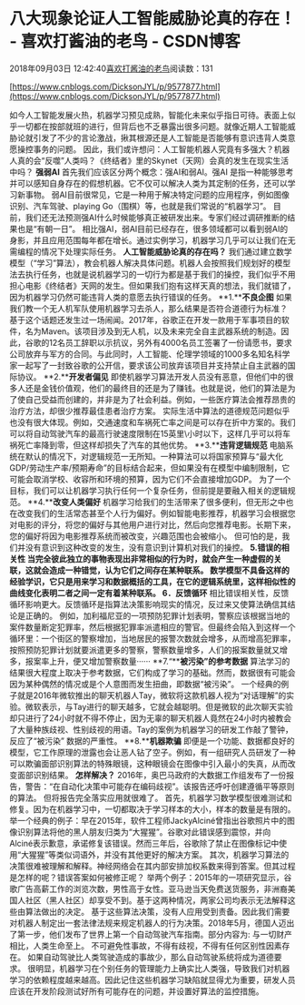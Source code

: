 
# 八大现象论证人工智能威胁论真的存在！ - 喜欢打酱油的老鸟 - CSDN博客


2018年09月03日 12:42:40[喜欢打酱油的老鸟](https://me.csdn.net/weixin_42137700)阅读数：131


[https://www.cnblogs.com/DicksonJYL/p/9577877.html](https://www.cnblogs.com/DicksonJYL/p/9577877.html)

如今人工智能发展火热，机器学习预见成熟，智能化未来似乎指日可待。表面上似乎一切都在按部就班的进行，但背后也不乏暴露出很多问题。就像近期人工智能威胁论就引发了不少的言论激战，揪其根源还是人工智能是否能够有意识违背人类意愿操控事务的问题。
因此，我们或许想问：人工智能机器人究竟有多强大？机器人真的会“反噬”人类吗？《终结者》里的Skynet（天网）会真的发生在现实生活中吗？
**强弱AI**
首先我们应该区分两个概念：强AI和弱AI。强AI 是指一种能够思考并可以感知自身存在的假想机器。它不仅可以解决人类为其定制的任务，还可以学习新事物。
弱AI目前很常见，它是一种用于解决特定问题的应用程序，例如图像识别、汽车驾驶、playing Go（围棋）等，也就是我们常说的“机器学习”。
目前，我们还无法预测强AI什么时候能够真正被研发出来。专家们经过调研推断的结果也是“有朝一日”。
相比强AI，弱AI目前已经存在，很多领域都可以看到弱AI的身影，并且应用范围每年都在增长。通过实例学习，机器学习几乎可以让我们在无需编程的情况下处理实际任务。
**人工智能威胁论真的存在吗？**
我们通过建立数学模型（“学习”算法），教会机器人解决具体问题。机器人会按照我们规划好的模型法去执行任务，也就是说机器学习的一切行为都是基于我们的操控，我们似乎不用担心电影《终结者》天网的发生。但如果我们抱有这样天真的想法，我们就错了，因为机器学习仍然可能违背人类的意愿去执行错误的任务。
**1.****不良企图**
如果我们教一个无人机军队使用机器学习去杀人，那么结果是否符合道德行为标准？
基于这个话题还发生过一场闹闻。2017年，谷歌正在开发一款用于军事项目的软件，名为Maven。该项目涉及到无人机，以及未来完全自主武器系统的制造。因此，谷歌的12名员工辞职以示抗议，另外有4000名员工签署了一份请愿书，要求公司放弃与军方的合同。与此同时，人工智能、伦理学领域的1000多名知名科学家一起写了一封致谷歌的公开信，要求该公司放弃该项目并支持禁止自主武器的国际协议。
**2.****开发者偏见**
即使机器学习算法开发人员没有恶意，但他们中的很多人还是金钱价值观，他们的最终目的还是为了赚钱。也就是说，他们的算法是为了使自己受益而创建的，并非是为了社会利益。例如，一些医疗算法会推荐昂贵的治疗方法，却很少推荐最佳患者治疗方案。
实际生活中算法的道德规范问题似乎也没有很大体现。例如，交通速度和车祸死亡率之间是可以存在折中方案的。我们可以将自动驾驶汽车的最高行驶速度限制在15英里\小时以下，这样几乎可以将车祸死亡率降到零，但这样却损失了汽车的其他优势。
**3.****违背逻辑规范**
电脑系统在默认的情况下，对逻辑规范一无所知。一种算法可以将国家预算与“最大化GDP/劳动生产率/预期寿命”的目标结合起来，但如果没有在模型中编制限制，它可能会取消学校、收容所和环境的预算，因为它们不会直接增加GDP。
为了一个目标，我们可以让机器学习执行任何一个复杂任务，但前提是要融入相关的逻辑规范。
**4.****改变人类偏好**
机器学习给我们的生活带来了很多便利，但无形之中也在改变我们的生活常态甚至个人行为偏好。例如智能电影推荐，机器学习会根据您对电影的评分，将您的偏好与其他用户进行对比，然后向您推荐电影。长期下来，您的偏好将因为电影推荐系统而被改变，兴趣范围也会被缩小。
但可怕的是，我们并没有意识到这种改变的发生，没有意识到计算机对我们的操控。
**5.****错误的相关性**
当完全彼此独立的事物表现出非常相似的行为时，就会产生一种虚假的关联，这就会造成一种错觉，认为它们之间存在某种联系。
数学模型不具备这样的经验学识，它只是用来学习和数据概括的工具，在它的逻辑系统里，这样相似性的曲线变化表明二者之间一定有着某种联系。
**6****．反馈循环**
相比错误相关性，反馈循环影响更大。反馈循环是指算法决策影响现实的情况，反过来又使算法确信其结论是正确的。
例如，加利福尼亚的一项预防犯罪计划表明，警察应该根据当地的案件数量断定犯罪率，然后根据犯罪率派遣相应的警官。但最终会陷入到这样一个循环里：一个街区的警察增加，当地居民的报警次数就会增多，从而增高犯罪率，按照预防犯罪计划就要派遣更多的警察，警察数量增多，人们的报案数量就又增多，报案率上升，便又增加警察数量······
**7.“****被污染”的参考数据**
算法学习的结果很大程度上取决于参考数据，它们构成了学习的基础。然而，数据很有可能会因为某种偶然的情况或是个人意图而发生扭曲，即数据“被污染”。
一个经典的例子就是2016年微软推出的聊天机器人Tay，微软将这款机器人视为“对话理解”的实验。微软表示，与Tay进行的聊天越多，它就会越聪明。但是微软的此次聊天实验却只进行了24小时就不得不停止，因为无辜的聊天机器人竟然在24小时内被教会了大量种族歧视、性别歧视的用语。Tay的案例为机器学习的研发工作敲了警钟，反应了“被污染” 数据的严重性。
**8.****机器欺骗**
即便是一个功能、数据都良好的模型，它工作原理的泄露也会让恶人钻了空子。例如，有一组研究人员研发了一种可以欺骗面部识别算法的特殊眼镜，这种眼镜会在图像中引入最小的失真，从而改变面部识别结果。
**怎样解决？**
2016年，奥巴马政府的大数据工作组发布了一份报告，警告：“在自动化决策中可能存在编码歧视”。该报告还呼吁创建遵循平等原则的算法。
但将报告完全落实应用就很难了。
首先，机器学习数学模型很难测试和修复。因为在机器学习中，一切都取决于学习样本的大小，样本的数量是有限的。
举一个经典的例子：早在2015年，软件工程师JackyAlciné曾指出谷歌照片中的图像识别算法将他的黑人朋友归类为“大猩猩”。谷歌对此错误感到震惊，并向 Alciné表示歉意，承诺修复该错误。然而三年后，谷歌除了禁止在图像标记中使用“大猩猩”等类似词语外，并没有其他更好的解决方案。
其次，机器学习算法的决策很难被理解和解释。神经网络会在其内部安排加权系数来得到答案。但其过程是怎样的呢？错误答案如何被修正呢？
举两个例子：2015年的一项研究显示，谷歌广告高薪工作的浏览次数，男性高于女性。亚马逊当天免费送货服务，非洲裔美国人社区（黑人社区）却享受不到。基于这两种情况，两家公司均表示无法解释这些由算法做出的决定。
基于这些算法决策，没有人应用受到责备。因此我们需要对机器人制定出一套法律法规来规定机器人的行为决策。2018年5月，德国人迈出了第一步，他们发布了世界上第一个自动驾驶汽车指南。部分内容为:
与一切财产相比，人类生命至上。
不可避免性事故，不得有歧视，不得有任何区别性因素存在。
如果自动驾驶比人类驾驶造成的事故少，那么自动驾驶系统将成为道德要求。
很明显，机器学习在个别任务的管理能力上确实比人类强，导致我们对机器学习的依赖程度越来越高。因此记住这些机器学习缺陷就显得尤为重要，研发人员应该在开发阶段测试好所有可能存在的问题，并设置好算法的监控措施。



